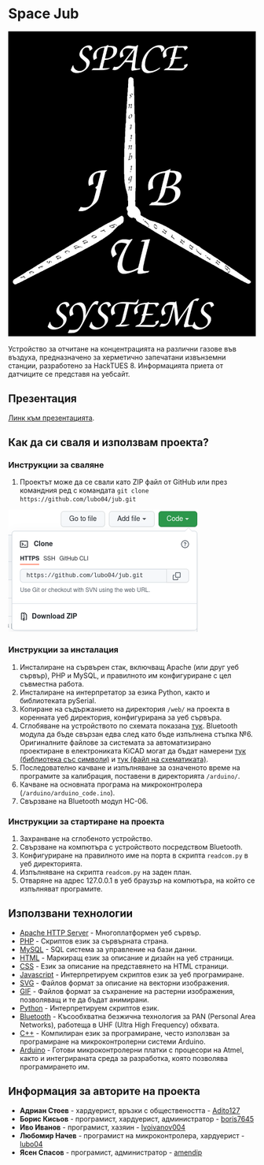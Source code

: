 # Space Jub

![Лого](readme_pics/logo.png)

Устройство за отчитане на концентрацията на различни газове във въздуха, предназначено за херметично запечатани извънземни станции, разработено за HackTUES 8. Информацията приета от датчиците се представя на уебсайт.

## Презентация

[Линк към презентацията](project_documentation_files/Prezentaciq.pptx).

## Как да си сваля и използвам проекта?

### Инструкции за сваляне

1) Проектът може да се свали като ZIP файл от GitHub или през командния ред с командата `git clone https://github.com/lubo04/jub.git`

![сваляне като ZIP](readme_pics/tutorial1.png)

### Инструкции за инсталация

1) Инсталиране на сървърен стак, включващ Apache (или друг уеб сървър), PHP и MySQL, и правилното им конфигуриране с цел съвместна работа.
2) Инсталиране на интерпретатор за езика Python, както и библиотеката pySerial.
3) Копиране на съдържанието на директория `/web/` на проекта в коренната уеб директория, конфигурирана за уеб сървъра.
4) Сглобяване на устройството по схемата показана [тук](readme_pics/schematic_image.png). Bluetooth модула да бъде свързан едва след като бъде изпълнена стъпка №6. Оригиналните файлове за системата за автоматизирано проектиране в електрониката KiCAD могат да бъдат намерени [тук (библиотека със символи)](project_documentation_files/60_metra.kicad_sym) и [тук (файл на схематиката)](project_documentation_files/space_jub_scheme.kicad_sch).
5) Последователно качване и изпълняване за означеното време на програмите за калибрация, поставени в директорията `/arduino/`.
6) Качване на основната програма на микроконтролера (`/arduino/arduino_code.ino`).
7) Свързване на Bluetooth модул HC-06.


### Инструкции за стартиране на проекта

1) Захранване на сглобеното устройство.
2) Свързване на компютъра с устройството посредством Bluetooth.
3) Конфигуриране на правилното име на порта в скрипта `readcom.py` в уеб директорията.
4) Изпълняване на скрипта `readcom.py` на заден план.
5) Отваряне на адрес 127.0.0.1 в уеб браузър на компютъра, на който се изпълняват програмите.

## Използвани технологии

* [Apache HTTP Server](https://httpd.apache.org/) - Многоплатформен уеб сървър.
* [PHP](https://www.php.net/) - Скриптов език за сървърната страна.
* [MySQL](https://www.mysql.com/) - SQL система за управление на бази данни.
* [HTML](https://html.spec.whatwg.org/) - Маркиращ език за описание и дизайн на уеб страници.
* [CSS](https://www.w3.org/TR/CSS/#css) - Език за описание на представянето на HTML страници.
* [Javascript](http://www.ecma-international.org/publications-and-standards/standards/ecma-262/) - Интерпретируем скриптов език за уеб програмиране.
* [SVG](https://www.w3.org/Graphics/SVG/) - Файлов формат за описание на векторни изображения.
* [GIF](http://www.w3.org/Graphics/GIF/spec-gif89a.txt) - Файлов формат за съхранение на растерни изображения, позволяващ и те да бъдат анимирани.
* [Python](https://www.python.org/) - Интерпретируем скриптов език.
* [Bluetooth](https://www.bluetooth.com/) - Късообхватна безжична технология за PAN (Personal Area Networks), работеща в UHF (Ultra High Frequency) обхвата.
* [C++](https://isocpp.org/) - Компилиран език за програмиране, често използван за програмиране на микроконтролерни системи Arduino.
* [Arduino](https://www.arduino.cc/) - Готови микроконтролерни платки с процесори на Atmel, както и интегрираната среда за разработка, която позволява програмирането им.



## Информация за авторите на проекта

* **Адриан Стоев** - хардуерист, връзки с обществеността - [Adito127](https://github.com/Adito127)
* **Борис Кисьов** - програмист, хардуерист, администратор - [boris7645](https://github.com/boris7645)
* **Иво Иванов** - програмист, хазяин - [Ivoivanov004](https://github.com/Ivoivanov004)
* **Любомир Начев** - програмист на микроконтролера, хардуерист - [lubo04](https://github.com/lubo04)
* **Ясен Спасов** - програмист, администратор - [amendip](https://github.com/amendip)
